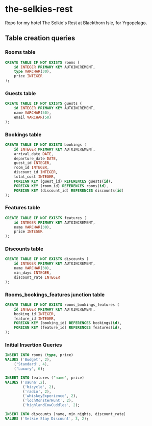 # the-selkies-rest
Repo for my hotel The Selkie's Rest at Blackthorn Isle, for Yrgopelago. 


## Table creation queries

### Rooms table

```sql
CREATE TABLE IF NOT EXISTS rooms (
	id INTEGER PRIMARY KEY AUTOINCREMENT, 
	type VARCHAR(30),
	price INTEGER
);
```

### Guests table

```sql
CREATE TABLE IF NOT EXISTS guests (
	id INTEGER PRIMARY KEY AUTOINCREMENT, 
	name VARCHAR(50),
	email VARCHAR(50)
);
```

### Bookings table

```sql
CREATE TABLE IF NOT EXISTS bookings (
	id INTEGER PRIMARY KEY AUTOINCREMENT,
	arrival_date DATE,
	departure_date DATE,
	guest_id INTEGER,
	room_id INTEGER,
	discount_id INTEGER,
	total_cost INTEGER,
	FOREIGN KEY (guest_id) REFERENCES guests(id),
	FOREIGN KEY (room_id) REFERENCES rooms(id),
	FOREIGN KEY (discount_id) REFERENCES discounts(id)
);
```

### Features table

```sql
CREATE TABLE IF NOT EXISTS features (
	id INTEGER PRIMARY KEY AUTOINCREMENT,
	name VARCHAR(30),
	price INTEGER
);
```

### Discounts table

```sql
CREATE TABLE IF NOT EXISTS discounts (
	id INTEGER PRIMARY KEY AUTOINCREMENT,
	name VARCHAR(30),
	min_days INTEGER,
	discount_rate INTEGER
);
```

### Rooms_bookings_features junction table

```sql
CREATE TABLE IF NOT EXISTS rooms_bookings_features (
	id INTEGER PRIMARY KEY AUTOINCREMENT,
	booking_id INTEGER,
	feature_id INTEGER,
	FOREIGN KEY (booking_id) REFERENCES bookings(id),
	FOREIGN KEY (feature_id) REFERENCES features(id),
);
```

### Initial Insertion Queries 

```sql
INSERT INTO rooms (type, price)
VALUES ('Budget', 2),
	('Standard', 4),
	('Luxury', 6);

INSERT INTO features ("name", price)
VALUES ('sauna',2),
		('bicycle', 2),
		('radio', 2),
		('whiskeyExperience', 2),
		('lochMonsterHunt', 2),
		('highlandCowCuddles', 2);

INSERT INTO discounts (name, min_nights, discount_rate)
VALUES ('Selkie Stay Discount', 3, 2);
```